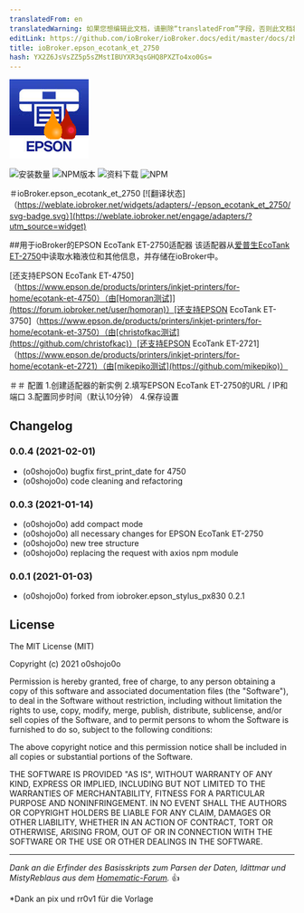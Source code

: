 ```yaml
---
translatedFrom: en
translatedWarning: 如果您想编辑此文档，请删除“translatedFrom”字段，否则此文档将再次自动翻译
editLink: https://github.com/ioBroker/ioBroker.docs/edit/master/docs/zh-cn/adapterref/iobroker.epson_ecotank_et_2750/README.md
title: ioBroker.epson_ecotank_et_2750
hash: YX2Z6JsVsZZ5p5sZMstIBUYXR3qsGHQ8PXZTo4xo0Gs=
---
```

![商标](../../../en/adapterref/iobroker.epson_ecotank_et_2750/admin/epson_ecotank_et_2750.png)

![安装数量](https://iobroker.live/badges/epson_ecotank_et_2750-stable.svg?dummy=unused)
![NPM版本](https://img.shields.io/npm/v/iobroker.epson_ecotank_et_2750.svg?dummy=unused)
![资料下载](https://img.shields.io/npm/dm/iobroker.epson_ecotank_et_2750.svg?dummy=unused)
![NPM](https://nodei.co/npm/iobroker.epson_ecotank_et_2750.png?downloads=true)

＃ioBroker.epson_ecotank_et_2750
[![翻译状态]（https://weblate.iobroker.net/widgets/adapters/-/epson_ecotank_et_2750/svg-badge.svg）](https://weblate.iobroker.net/engage/adapters/?utm_source=widget)

##用于ioBroker的EPSON EcoTank ET-2750适配器
该适配器从[爱普生EcoTank ET-2750](https://www.epson.de/products/printers/inkjet-printers/for-home/ecotank-et-2750)中读取水箱液位和其他信息，并存储在ioBroker中。

[还支持EPSON EcoTank ET-4750]（https://www.epson.de/products/printers/inkjet-printers/for-home/ecotank-et-4750）（由[Homoran测试]](https://forum.iobroker.net/user/homoran)）[还支持EPSON EcoTank ET-3750]（https://www.epson.de/products/printers/inkjet-printers/for-home/ecotank-et-3750）（由[christofkac测试](https://github.com/christofkac)）[还支持EPSON EcoTank ET-2721]（https://www.epson.de/products/printers/inkjet-printers/for-home/ecotank-et-2721）（由[mikepiko测试](https://github.com/mikepiko)）

＃＃ 配置
1.创建适配器的新实例
2.填写EPSON EcoTank ET-2750的URL / IP和端口
3.配置同步时间（默认10分钟）
4.保存设置

## Changelog
<!--
 https://github.com/AlCalzone/release-script#usage
    npm run release minor -- --all 0.9.8 -> 0.10.0
    npm run release patch -- --all 0.9.8 -> 0.9.9
    npm run release prerelease beta -- --all v0.2.1 -> v0.2.2-beta.0  
	Placeholder for the next version (at the beginning of the line):
	### __WORK IN PROGRESS__
-->
### 0.0.4 (2021-02-01)
* (o0shojo0o) bugfix first_print_date for 4750
* (o0shojo0o) code cleaning and refactoring

### 0.0.3 (2021-01-14)
* (o0shojo0o) add compact mode
* (o0shojo0o) all necessary changes for EPSON EcoTank ET-2750
* (o0shojo0o) new tree structure
* (o0shojo0o) replacing the request with axios npm module

### 0.0.1 (2021-01-03)
* (o0shojo0o) forked from iobroker.epson_stylus_px830 0.2.1

## License

The MIT License (MIT)

Copyright (c) 2021 o0shojo0o

Permission is hereby granted, free of charge, to any person obtaining a copy
of this software and associated documentation files (the "Software"), to deal
in the Software without restriction, including without limitation the rights
to use, copy, modify, merge, publish, distribute, sublicense, and/or sell
copies of the Software, and to permit persons to whom the Software is
furnished to do so, subject to the following conditions:

The above copyright notice and this permission notice shall be included in all
copies or substantial portions of the Software.

THE SOFTWARE IS PROVIDED "AS IS", WITHOUT WARRANTY OF ANY KIND, EXPRESS OR
IMPLIED, INCLUDING BUT NOT LIMITED TO THE WARRANTIES OF MERCHANTABILITY,
FITNESS FOR A PARTICULAR PURPOSE AND NONINFRINGEMENT. IN NO EVENT SHALL THE
AUTHORS OR COPYRIGHT HOLDERS BE LIABLE FOR ANY CLAIM, DAMAGES OR OTHER
LIABILITY, WHETHER IN AN ACTION OF CONTRACT, TORT OR OTHERWISE, ARISING FROM,
OUT OF OR IN CONNECTION WITH THE SOFTWARE OR THE USE OR OTHER DEALINGS IN THE
SOFTWARE.

---
*Dank an die Erfinder des Basisskripts zum Parsen der Daten, Idittmar und MistyReblaus aus dem [Homematic-Forum](http://homematic-forum.de/forum/viewtopic.php?f=31&t=25140).* :+1: 

*Dank an pix und rr0v1 für die Vorlage